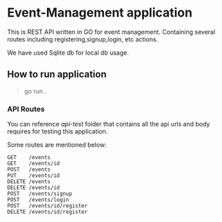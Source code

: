 # Event-Management application
This is REST API written in GO for event management. Containing several routes including registering,signup,login, etc actions.

We have used Sqlite db for local db usage.

## How to run application
> go run .

### API Routes

You can reference *api-test* folder that contains all the api urls and body requires for testing this application.
 
Some routes are mentioned below:

```
GET    /events
GET    /events/id
POST   /events
PUT    /events/id
DELETE /events
DELETE /events/id
POST   /events/signup
POST   /events/login
POST   /events/id/register
DELETE /events/id/register
```



